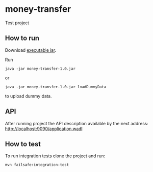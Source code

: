 # money-transfer
Test project
## How to run
Download [executable jar](/executable/money-transfer-1.0.jar).

Run
```
java -jar money-transfer-1.0.jar
```
or 
```
java -jar money-transfer-1.0.jar loadDummyData
```
to upload dummy data.

## API
After running project the API description available by the next address:
[http://localhost:9090/application.wadl](http://localhost:9090/application.wadl)

## How to test
To run integration tests clone the project and run:
```
mvn failsafe:integration-test
```
